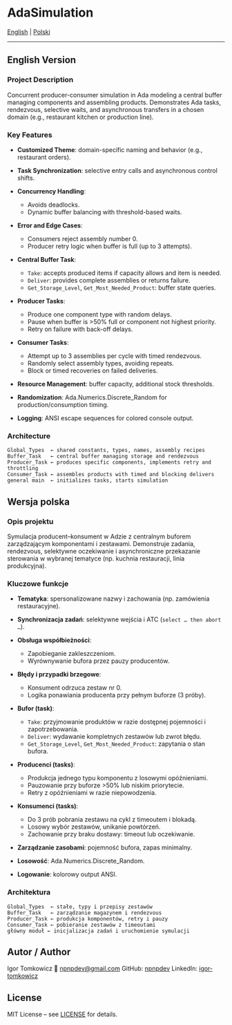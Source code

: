 # AdaSimulation

[English](#english-version) | [Polski](#wersja-polska)

---

## English Version

### Project Description

Concurrent producer-consumer simulation in Ada modeling a central buffer managing components and assembling products. Demonstrates Ada tasks, rendezvous, selective waits, and asynchronous transfers in a chosen domain (e.g., restaurant kitchen or production line).

### Key Features

* **Customized Theme**: domain-specific naming and behavior (e.g., restaurant orders).
* **Task Synchronization**: selective entry calls and asynchronous control shifts.
* **Concurrency Handling**:

  * Avoids deadlocks.
  * Dynamic buffer balancing with threshold-based waits.
* **Error and Edge Cases**:

  * Consumers reject assembly number 0.
  * Producer retry logic when buffer is full (up to 3 attempts).
* **Central Buffer Task**:

  * `Take`: accepts produced items if capacity allows and item is needed.
  * `Deliver`: provides complete assemblies or returns failure.
  * `Get_Storage_Level`, `Get_Most_Needed_Product`: buffer state queries.
* **Producer Tasks**:

  * Produce one component type with random delays.
  * Pause when buffer is >50% full or component not highest priority.
  * Retry on failure with back-off delays.
* **Consumer Tasks**:

  * Attempt up to 3 assemblies per cycle with timed rendezvous.
  * Randomly select assembly types, avoiding repeats.
  * Block or timed recoveries on failed deliveries.
* **Resource Management**: buffer capacity, additional stock thresholds.
* **Randomization**: Ada.Numerics.Discrete\_Random for production/consumption timing.
* **Logging**: ANSI escape sequences for colored console output.

### Architecture

```text
Global_Types  ← shared constants, types, names, assembly recipes
Buffer_Task   ← central buffer managing storage and rendezvous
Producer_Task ← produces specific components, implements retry and throttling
Consumer_Task ← assembles products with timed and blocking delivers
general main  ← initializes tasks, starts simulation
```

## Wersja polska

### Opis projektu

Symulacja producent–konsument w Adzie z centralnym buforem zarządzającym komponentami i zestawami. Demonstruje zadania, rendezvous, selektywne oczekiwanie i asynchroniczne przekazanie sterowania w wybranej tematyce (np. kuchnia restauracji, linia produkcyjna).

### Kluczowe funkcje

* **Tematyka**: spersonalizowane nazwy i zachowania (np. zamówienia restauracyjne).
* **Synchronizacja zadań**: selektywne wejścia i ATC (`select … then abort …`).
* **Obsługa współbieżności**:

  * Zapobieganie zakleszczeniom.
  * Wyrównywanie bufora przez pauzy producentów.
* **Błędy i przypadki brzegowe**:

  * Konsument odrzuca zestaw nr 0.
  * Logika ponawiania producenta przy pełnym buforze (3 próby).
* **Bufor (task)**:

  * `Take`: przyjmowanie produktów w razie dostępnej pojemności i zapotrzebowania.
  * `Deliver`: wydawanie kompletnych zestawów lub zwrot błędu.
  * `Get_Storage_Level`, `Get_Most_Needed_Product`: zapytania o stan bufora.
* **Producenci (tasks)**:

  * Produkcja jednego typu komponentu z losowymi opóźnieniami.
  * Pauzowanie przy buforze >50% lub niskim priorytecie.
  * Retry z opóźnieniami w razie niepowodzenia.
* **Konsumenci (tasks)**:

  * Do 3 prób pobrania zestawu na cykl z timeoutem i blokadą.
  * Losowy wybór zestawów, unikanie powtórzeń.
  * Zachowanie przy braku dostawy: timeout lub oczekiwanie.
* **Zarządzanie zasobami**: pojemność bufora, zapas minimalny.
* **Losowość**: Ada.Numerics.Discrete\_Random.
* **Logowanie**: kolorowy output ANSI.

### Architektura

```text
Global_Types  ← stałe, typy i przepisy zestawów
Buffer_Task   ← zarządzanie magazynem i rendezvous
Producer_Task ← produkcja komponentów, retry i pauzy
Consumer_Task ← pobieranie zestawów z timeoutami
główny moduł ← inicjalizacja zadań i uruchomienie symulacji
```

## Autor / Author

Igor Tomkowicz
📧 [npnpdev@gmail.com](mailto:npnpdev@gmail.com)
GitHub: [npnpdev](https://github.com/npnpdev)
LinkedIn: [igor-tomkowicz](https://www.linkedin.com/in/igor-tomkowicz-a5760b358/)

## License

MIT License – see [LICENSE](LICENSE) for details.
